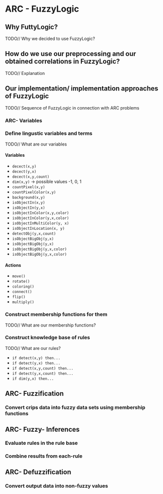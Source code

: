 # ARC - FuzzyLogic
## Why FuttyLogic?
TODO// Why we decided to use FuzzyLogic?

## How do we use our preprocessing and our obtained correlations in FuzzyLogic?
TODO// Explanation

## Our implementation/ implementation approaches of FuzzyLogic
TODO// Sequence of FuzzyLogic in connection with ARC problems

### ARC- Variables
### Define lingustic variables and terms 
TODO// What are our variables
#### Variables
* `decect(x,y)`
* `decect(y,x)`
* `decect(x,y,count)`
* `dim(x,y)` -> possible values -1, 0, 1
* `countPixel(x,y)`
* `countPixelColor(x,y)`
* `background(x,y)`
* `isObjectIn(x,y)`
* `isObjectIn(y,x)`
* `isObjectInColor(x,y,color)`
* `isObjectInColor(y,x,color)`
* `isObjectInMultiColor(y, x)`
* `isObjectInLocation(x, y)`
* `detectObj(y,x,count)`
* `isObjectBigObj(y,x)`
* `isObjectBigObj(y,x)`
* `isObjectBigObj(y,x,color)`
* `isObjectBigObj(y,x,color)`
#### Actions
* `move()`
* `rotate()`
* `coloring()`
* `connect()`
* `flip()`
* `multiply()`
### Construct membership functions for them
TODO// What are our membership functions? 
### Construct knowledge base of rules
TODO// What are our rules? 
* `if detect(x,y) then...`
* `if detect(y,x) then...`
* `if detect(x,y,count) then...`
* `if detect(y,x,count) then...`
* `if dim(y,x) then...`

## ARC- Fuzzification
### Convert crips data into fuzzy data sets using membership functions

## ARC- Fuzzy- Inferences
### Evaluate rules in the rule base
### Combine results from each-rule

## ARC- Defuzzification
### Convert output data into non-fuzzy values